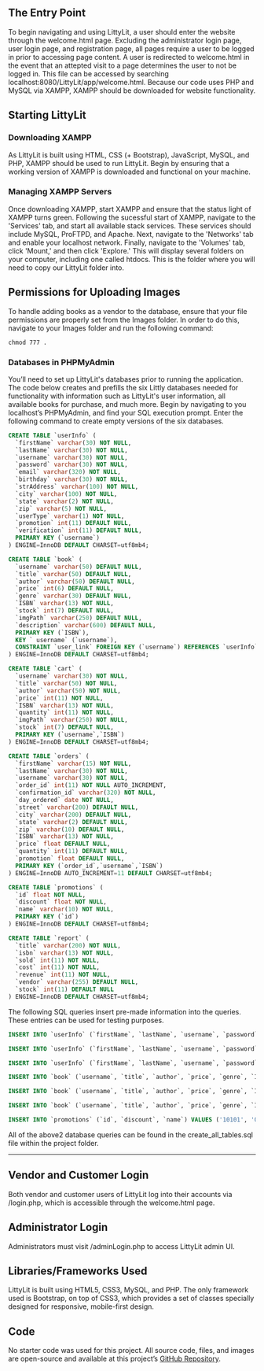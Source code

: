 ## The Entry Point

To begin navigating and using LittyLit, a user should enter the website through the welcome.html page. Excluding the administrator login page, user login page, and registration page, all pages require a user to be logged in prior to accessing page content. A user is redirected to welcome.html in the event that an attepted visit to a page determines the user to not be logged in. This file can be accessed by searching localhost:8080/LittyLit/app/welcome.html. Because our code uses PHP and MySQL via XAMPP, XAMPP should be downloaded for website functionality.

## Starting LittyLit
### Downloading XAMPP
As LittyLit is built using HTML, CSS (+ Bootstrap), JavaScript, MySQL, and PHP, XAMPP should be used to run LittyLit. Begin by ensuring that a working version of XAMPP is downloaded and functional on your machine.

### Managing XAMPP Servers
Once downloading XAMPP, start XAMPP and ensure that the status light of XAMPP turns green. Following the sucessful start of XAMPP, navigate to the 'Services' tab, and start all available stack services. These services should include MySQL, ProFTPD, and Apache. Next, navigate to the 'Networks' tab and enable your localhost network. Finally, navigate to the 'Volumes' tab, click 'Mount,' and then click 'Explore.' This will display several folders on your computer, including one called htdocs. This is the folder where you will need to copy our LittyLit folder into.

## Permissions for Uploading Images
To handle adding books as a vendor to the database, ensure that your file permissions are properly set from the Images folder. In order to do this, navigate to your Images folder and run the following command:

`chmod 777 .`

### Databases in PHPMyAdmin
You’ll need to set up LittyLit's databases prior to running the application. The code below creates and prefills the six Littly databases needed for functionality with information such as LittyLit's user information, all available books for purchase, and much more. Begin by navigating to you localhost’s PHPMyAdmin, and find your SQL execution prompt.
Enter the following command to create empty versions of the six databases.


```sql
CREATE TABLE `userInfo` (
  `firstName` varchar(30) NOT NULL,
  `lastName` varchar(30) NOT NULL,
  `username` varchar(30) NOT NULL,
  `password` varchar(30) NOT NULL,
  `email` varchar(320) NOT NULL,
  `birthday` varchar(30) NOT NULL,
  `strAddress` varchar(100) NOT NULL,
  `city` varchar(100) NOT NULL,
  `state` varchar(2) NOT NULL,
  `zip` varchar(5) NOT NULL,
  `userType` varchar(1) NOT NULL,
  `promotion` int(11) DEFAULT NULL,
  `verification` int(11) DEFAULT NULL,
  PRIMARY KEY (`username`)
) ENGINE=InnoDB DEFAULT CHARSET=utf8mb4;
```

```sql
CREATE TABLE `book` (
  `username` varchar(50) DEFAULT NULL,
  `title` varchar(50) DEFAULT NULL,
  `author` varchar(50) DEFAULT NULL,
  `price` int(6) DEFAULT NULL,
  `genre` varchar(30) DEFAULT NULL,
  `ISBN` varchar(13) NOT NULL,
  `stock` int(7) DEFAULT NULL,
  `imgPath` varchar(250) DEFAULT NULL,
  `description` varchar(600) DEFAULT NULL,
  PRIMARY KEY (`ISBN`),
  KEY ` username` (`username`),
  CONSTRAINT `user_link` FOREIGN KEY (`username`) REFERENCES `userInfo` (`username`)
) ENGINE=InnoDB DEFAULT CHARSET=utf8mb4;
```

```sql
CREATE TABLE `cart` (
  `username` varchar(30) NOT NULL,
  `title` varchar(50) NOT NULL,
  `author` varchar(50) NOT NULL,
  `price` int(11) NOT NULL,
  `ISBN` varchar(13) NOT NULL,
  `quantity` int(11) NOT NULL,
  `imgPath` varchar(250) NOT NULL,
  `stock` int(7) DEFAULT NULL,
  PRIMARY KEY (`username`,`ISBN`)
) ENGINE=InnoDB DEFAULT CHARSET=utf8mb4;
```

```sql
CREATE TABLE `orders` (
  `firstName` varchar(15) NOT NULL,
  `lastName` varchar(30) NOT NULL,
  `username` varchar(30) NOT NULL,
  `order_id` int(11) NOT NULL AUTO_INCREMENT,
  `confirmation_id` varchar(320) NOT NULL,
  `day_ordered` date NOT NULL,
  `street` varchar(200) DEFAULT NULL,
  `city` varchar(200) DEFAULT NULL,
  `state` varchar(2) DEFAULT NULL,
  `zip` varchar(10) DEFAULT NULL,
  `ISBN` varchar(13) NOT NULL,
  `price` float DEFAULT NULL,
  `quantity` int(11) DEFAULT NULL,
  `promotion` float DEFAULT NULL,
  PRIMARY KEY (`order_id`,`username`,`ISBN`)
) ENGINE=InnoDB AUTO_INCREMENT=11 DEFAULT CHARSET=utf8mb4;
```

```sql
CREATE TABLE `promotions` (
  `id` float NOT NULL,
  `discount` float NOT NULL,
  `name` varchar(10) NOT NULL,
  PRIMARY KEY (`id`)
) ENGINE=InnoDB DEFAULT CHARSET=utf8mb4;
```

```sql
CREATE TABLE `report` (
  `title` varchar(200) NOT NULL,
  `isbn` varchar(13) NOT NULL,
  `sold` int(11) NOT NULL,
  `cost` int(11) NOT NULL,
  `revenue` int(11) NOT NULL,
  `vendor` varchar(255) DEFAULT NULL,
  `stock` int(11) DEFAULT NULL
) ENGINE=InnoDB DEFAULT CHARSET=utf8mb4;
```

The following SQL queries insert pre-made information into the queries. These entries can be used for testing purposes.

```sql
INSERT INTO `userInfo` (`firstName`, `lastName`, `username`, `password`, `email`, `birthday`, `strAddress`, `city`, `state`, `zip`, `userType`, `promotion`, `verification`) VALUES ('Andrew', 'Humble', 'andrewhumble', '123456', 'andrew@me.com', '2/28/01', '100 Maple Street', 'Athens', 'GA', '30601', '1', '0', '1');
```

```sql
INSERT INTO `userInfo` (`firstName`, `lastName`, `username`, `password`, `email`, `birthday`, `strAddress`, `city`, `state`, `zip`, `userType`, `promotion`, `verification`) VALUES ('Nisha', 'Rajendran', 'nisha', 'nisha123', 'nisha@gmail.com', '2000-01-01', '2222 Athens Ave', 'Athens', 'GA', '30604', '3', '0', '1');
```

```sql
INSERT INTO `userInfo` (`firstName`, `lastName`, `username`, `password`, `email`, `birthday`, `strAddress`, `city`, `state`, `zip`, `userType`, `promotion`, `verification`) VALUES ('Manmeet', 'Gill', 'meet', 'meet123', 'meet@gmail.com', '2000-09-22', '100 Maple Street', 'Athens', 'GA', '30548', '2', '0', '0');
```

```sql
INSERT INTO `book` (`username`, `title`, `author`, `price`, `genre`, `ISBN`, `stock`, `imgPath`, `description`) VALUES ('meet', 'Harry Potter', 'J.K. Rowling', '10', 'Fiction', '111111', '56', './images/HarryPotter.png', 'An orphaned boy enrolls in a school of wizardry, where he learns the truth about himself, his family and the terrible evil that haunts the magical world.');
```

```sql
INSERT INTO `book` (`username`, `title`, `author`, `price`, `genre`, `ISBN`, `stock`, `imgPath`, `description`) VALUES ('meet', 'The Great Gatsby', 'F. Scott Fitzgerald', '5', 'fiction', '122222', '9', './images/Gatsby.png', 'A writer and wall street trader, Nick, finds himself drawn to the past and lifestyle of his millionaire neighbor, Jay Gatsby.');
```

```sql
INSERT INTO `book` (`username`, `title`, `author`, `price`, `genre`, `ISBN`, `stock`, `imgPath`, `description`) VALUES ('meet', 'Lord of the Rings', 'J.R. Tolkein', '20', 'Fantasy', '732632', '3', './images/LordRing1.png', 'A meek Hobbit from the Shire and eight companions set out on a journey to destroy the powerful One Ring and save Middle-earth from the Dark Lord Sauron.');
```

```sql
INSERT INTO `promotions` (`id`, `discount`, `name`) VALUES ('10101', '0.5', 'HALFOFF');
```

All of the above2 database queries can be found in the create_all_tables.sql file within the project folder.

***********

## Vendor and Customer Login
Both vendor and customer users of LittyLit log into their accounts via /login.php, which is accessible through the welcome.html page. 

## Administrator Login
Administrators must visit /adminLogin.php to access LittyLit admin UI. 


## Libraries/Frameworks Used
LittyLit is built using HTML5, CSS3, MySQL, and PHP. The only framework used is Bootstrap, on top of CSS3, which provides a set of classes specially designed for responsive, mobile-first design.

## Code
No starter code was used for this project. All source code, files, and images are open-source and available at this project’s [GitHub Repository](https://github.com/andrewhumble/app.git).
